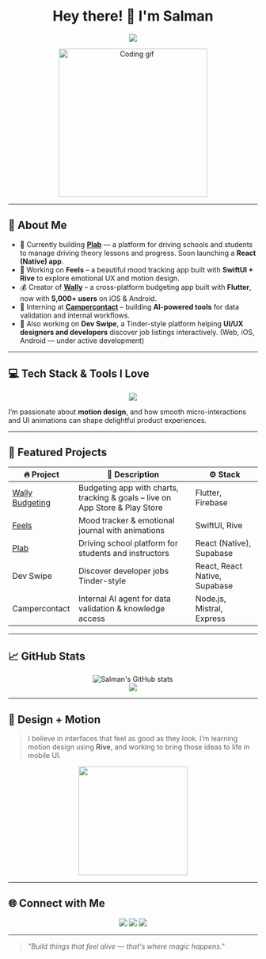 <h1 align="center">Hey there! 👋 I'm Salman</h1>
<p align="center">
  <img src="https://readme-typing-svg.demolab.com?font=Fira+Code&pause=1000&color=66CCFF&center=true&vCenter=true&width=440&lines=Full-stack+developer+%F0%9F%94%A5;React+Native+%7C+SwiftUI+%7C+Rive+Lover+%F0%9F%A7%A1;Design+meets+Code+%E2%9D%A4%EF%B8%8F" />
</p>

<p align="center">
  <img src="https://media.giphy.com/media/L1R1tvI9svkIWwpVYr/giphy.gif" width="300" alt="Coding gif"/>
</p>

---

## 🚀 About Me

- 🔨 Currently building **[Plab](https://plab-web.vercel.app/)** — a platform for driving schools and students to manage driving theory lessons and progress. Soon launching a **React (Native) app**.
- 💙 Working on **Feels** – a beautiful mood tracking app built with **SwiftUI + Rive** to explore emotional UX and motion design.
- 💰 Creator of **[Wally](https://wallybudgeting.app)** – a cross-platform budgeting app built with **Flutter**, now with **5,000+ users** on iOS & Android.
- 🧠 Interning at **[Campercontact](https://campercontact.com)** – building **AI-powered tools** for data validation and internal workflows.
- 🎯 Also working on **Dev Swipe**, a Tinder-style platform helping **UI/UX designers and developers** discover job listings interactively. (Web, iOS, Android — under active development)

---

## 💻 Tech Stack & Tools I Love

<p align="center">
  <img src="https://skillicons.dev/icons?i=ts,nextjs,react,reactnative,nodejs,swift,flutter,java,express,tailwind,figma,rive,postgres" />
</p>

I’m passionate about **motion design**, and how smooth micro-interactions and UI animations can shape delightful product experiences.

---

## 🧩 Featured Projects

| 🔥 Project | 🚀 Description | ⚙️ Stack |
|-----------|----------------|----------|
| [Wally Budgeting](https://wallybudgeting.app) | Budgeting app with charts, tracking & goals – live on App Store & Play Store | Flutter, Firebase |
| [Feels](https://tryfeels.app/)  | Mood tracker & emotional journal with animations | SwiftUI, Rive |
| [Plab](https://plabsoftware.nl/) | Driving school platform for students and instructors | React (Native), Supabase |Redux
| Dev Swipe | Discover developer jobs Tinder-style | React, React Native, Supabase |
| Campercontact | Internal AI agent for data validation & knowledge access | Node.js, Mistral, Express |

---

## 📈 GitHub Stats

<p align="center">
  <img src="https://github-readme-stats.vercel.app/api?username=salmantln&show_icons=true&theme=tokyonight" alt="Salman's GitHub stats" />
  <br />
  <img src="https://streak-stats.demolab.com?user=salmantln&theme=tokyonight&hide_border=true" />
</p>

---

## 🎨 Design + Motion

> I believe in interfaces that feel as good as they look. I’m learning motion design using **Rive**, and working to bring those ideas to life in mobile UI.

<p align="center">
  <img src="https://cdn.rive.app/animations/vehicles.riv.gif" width="220" />
</p>

---

## 🌐 Connect with Me

<p align="center">
  <a href="https://linkedin.com/in/salmantln"><img src="https://img.shields.io/badge/LinkedIn-blue?style=for-the-badge&logo=linkedin" /></a>
  <a href="mailto:salmanlartey@gmail.com"><img src="https://img.shields.io/badge/Email-red?style=for-the-badge&logo=gmail&logoColor=white" /></a>
  <a href="https://github.com/salmantln"><img src="https://img.shields.io/github/followers/salmantln?label=Follow&style=social" /></a>
</p>

---

> _"Build things that feel alive — that's where magic happens."_

